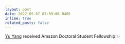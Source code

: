```yaml
---
layout: post
date: 2022-09-07 07:59:00-0400
inline: true
related_posts: false
---
```


<!-- A simple inline announcement with Markdown emoji! :sparkles: :smile: -->

[Yu Yang](https://sites.google.com/g.ucla.edu/yuyang/home) received Amazon Doctoral Student Fellowship :sparkles:
